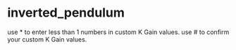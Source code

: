 # inverted_pendulum
use * to enter less than 1 numbers in custom K Gain values.
use # to confirm your custom K Gain values.
